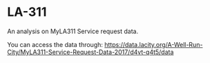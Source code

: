 # LA-311
An analysis on MyLA311 Service request data. 

You can access the data through:
https://data.lacity.org/A-Well-Run-City/MyLA311-Service-Request-Data-2017/d4vt-q4t5/data
